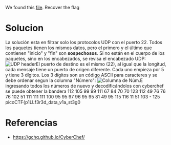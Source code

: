 We found this [file](https://jupiter.challenges.picoctf.org/static/ab30fcb7d47364b4190a7d3d40edb551/mystery). Recover the flag
# Solucion
La solución esta en filtrar solo los protocolos UDP con el puerto 22. Todos los paquetes tienen los mismos datos, pero el primero y el último que contienen "inicio" y "fin" son **sospechosos**. Si no están en el cuerpo de los paquetes, sino en los encabezados, se revisa el encabezado UDP: ![UDP header](https://i.imgur.com/yaqSO9B.png)El puerto de destino es el mismo (22), al igual que la longitud, cada mensaje tiene un puerto de origen diferente. Cada uno empieza por 5 y tiene 3 dígitos. Los 3 dígitos son un código ASCII para caracteres y se debe ordenar segun la columna "Número": ![Columna de Núm.](https://i.imgur.com/n3NNcuO.png)E ingresando todos los números de nuevo y decodificándolos con cyberchef se puede obtener la bandera
 112 105 99 99 111 67 84 70 70 123 112 49 76 76 76 102 51 111 111 111 100 95 95 97 96 95 95 81 49 95 115 116 11 51 103 - 125
 picoCTF{p1LLf3r3d_data_v1a_st3g0
# Referencias
- https://gchq.github.io/CyberChef/
